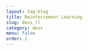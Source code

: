 ```yaml
---
layout: tag-blog
title: Reinforcement Learning
slug: devs_rl
category: devs
menu: false
order: 1
---
```

